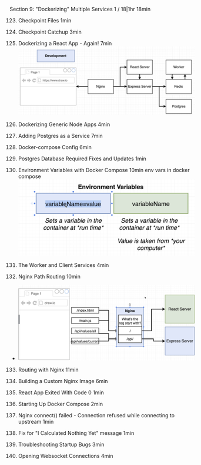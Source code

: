 Section 9: "Dockerizing" Multiple Services
1 / 18|1hr 18min

123. Checkpoint Files
1min

124. Checkpoint Catchup
3min

125. Dockerizing a React App - Again!
7min
![](app%20diagram.png)

126. Dockerizing Generic Node Apps
4min

127. Adding Postgres as a Service
7min

128. Docker-compose Config
6min

129. Postgres Database Required Fixes and Updates
1min

130. Environment Variables with Docker Compose
10min
env vars in docker compose
    ![](env%20vars%20in%20docker%20compose.png)

131. The Worker and Client Services
4min

132. Nginx Path Routing
10min
- ![](Nginx%20Path%20routing.png)

133. Routing with Nginx
11min


134. Building a Custom Nginx Image
6min

135. React App Exited With Code 0
1min

136. Starting Up Docker Compose
2min

137. Nginx connect() failed - Connection refused while connecting to upstream
1min

138. Fix for "I Calculated Nothing Yet" message
1min

139. Troubleshooting Startup Bugs
3min

140. Opening Websocket Connections
4min